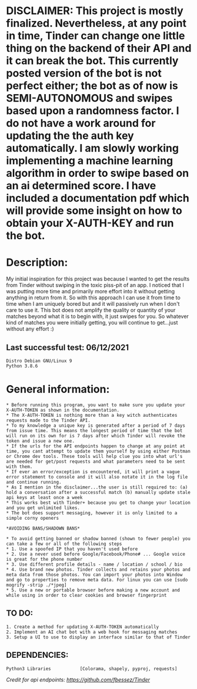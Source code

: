 # DISCLAIMER: This project is mostly finalized. Nevertheless, at any point in time, Tinder can change one little thing on the backend of their API and it can break the bot. This currently posted version of the bot is not perfect either; the bot as of now is SEMI-AUTONOMOUS and swipes based upon a randomness factor. I do not have a work around for updating the the auth key automatically. I am slowly working implementing a machine learning algorithm in order to swipe based on an ai determined score. I have included a documentation pdf which will provide some insight on how to obtain your X-AUTH-KEY and run the bot. 

# Description: 
My initial inspiration for this project was because I wanted to get the results from Tinder without swiping in the toxic piss-pit of an app. I noticed that I was putting more time and primarily more effort into it without getting anything in return from it. So with this approach I can use it from time to time when I am uniquely bored but and it will passively run when I don't care to use it. This bot does not amplify the quality or quantity of your matches beyond what it is to begin with, it just swipes for you. So whatever kind of matches you were initially getting, you will continue to get...just without any effort :) 
    

## Last successful test: 06/12/2021
    Distro Debian GNU/Linux 9
    Python 3.8.6

# General information: 

    * Before running this program, you want to make sure you update your X-AUTH-TOKEN as shown in the documentation. 
    * The X-AUTH-TOKEN is nothing more than a key witch authenticates requests made to the Tinder API. 
    * To my knowledge a unique key is generated after a period of 7 days from issue time. This means the longest period of time that the bot will run on its own for is 7 days after which Tinder will revoke the token and issue a new one. 
    * If the urls for the API endpoints happen to change at any point at time, you cant attempt to update them yourself by using either Postman or Chrome dev tools. These tools will help clue you into what url's are needed for get/post requests and what parameters need to be sent with them. 
    * If ever an error/exception is encountered, it will print a vague error statement to console and it will also notate it in the log file and continue running. 
    * As I mention in the disclaimer...the user is still required to: (a) hold a conversation after a successful match (b) manually update stale api keys at least once a week
    * This works best with Tinder+ because you get to change your location and you get unlimited likes. 
    * The bot does support messaging, however it is only limited to a simple corny openers 
    
    *AVOIDING BANS/SHADOWN BANS* 
    
    * To avoid getting banned or shadow banned (shown to fewer people) you can take a few or all of the following steps 
    * 1. Use a spoofed IP that you haven't used before 
    * 2. Use a never used before Google/Facebook/Phone# ... Google voice is great for the phone number 
    * 3. Use different profile details - name / location / school / bio 
    * 4. Use brand new photos. Tinder collects and retains your photos and meta data from those photos. You can import your photos into Window and go to properties to remove meta data. For linux you can use [sudo mogrify -strip ./*jpeg] 
    * 5. Use a new or portable browser before making a new account and while using in order to clear cookies and browser fingerprint 
    
     
    
## TO DO: 
    1. Create a method for updating X-AUTH-TOKEN automatically 
    2. Implement an AI chat bot with a web hook for messaging matches  
    3. Setup a UI to use to display an interface similar to that of Tinder 
    
## DEPENDENCIES: 
    Python3 Libraries           [Colorama, shapely, pyproj, requests]


_Credit for api endpoints: https://github.com/fbessez/Tinder_
